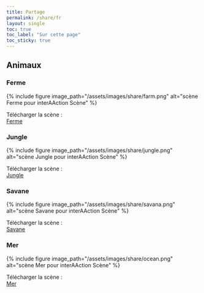 ```yaml
---
title: Partage
permalink: /share/fr
layout: single
toc: true
toc_label: "Sur cette page"
toc_sticky: true
---
```


## Animaux

### Ferme

{% include figure image_path="/assets/images/share/farm.png" alt="scène Ferme pour interAAction Scène" %}

Télécharger la scène : <br>
<a href="../assets/scenesFR/ferme.scene" download>
  <i class='fas fa-hand-point-right'></i>
  Ferme
</a>

### Jungle

{% include figure image_path="/assets/images/share/jungle.png" alt="scène Jungle pour interAAction Scène" %}

Télécharger la scène : <br>
<a href="../assets/scenesFR/jungle.scene" download>
  <i class='fas fa-hand-point-right'></i>
  Jungle
</a>

### Savane

{% include figure image_path="/assets/images/share/savana.png" alt="scène Savane pour interAAction Scène" %}

Télécharger la scène : <br>
<a href="../assets/scenesFR/savane.scene" download>
  <i class='fas fa-hand-point-right'></i>
  Savane
</a>

### Mer

{% include figure image_path="/assets/images/share/ocean.png" alt="scène Mer pour interAAction Scène" %}

Télécharger la scène : <br>
<a href="../assets/scenesFR/mer.scene" download>
  <i class='fas fa-hand-point-right'></i>
  Mer
</a>
